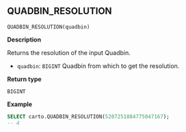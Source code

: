 ## QUADBIN_RESOLUTION

```sql:signature
QUADBIN_RESOLUTION(quadbin)
```

**Description**

Returns the resolution of the input Quadbin.

* `quadbin`: `BIGINT` Quadbin from which to get the resolution.

**Return type**

`BIGINT`

**Example**

```sql
SELECT carto.QUADBIN_RESOLUTION(5207251884775047167);
-- 4
```
